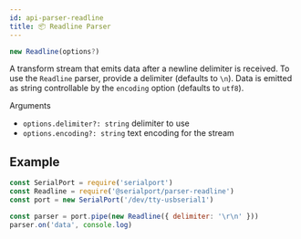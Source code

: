 ```yaml
---
id: api-parser-readline
title: 📦 Readline Parser
---
```

```ts
new Readline(options?)
```
A transform stream that emits data after a newline delimiter is received. To use the `Readline` parser, provide a delimiter (defaults to `\n`). Data is emitted as string controllable by the `encoding` option (defaults to `utf8`).

Arguments
- `options.delimiter?: string` delimiter to use
- `options.encoding?: string` text encoding for the stream

## Example
```js
const SerialPort = require('serialport')
const Readline = require('@serialport/parser-readline')
const port = new SerialPort('/dev/tty-usbserial1')

const parser = port.pipe(new Readline({ delimiter: '\r\n' }))
parser.on('data', console.log)
```
